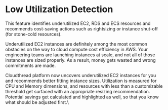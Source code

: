 # Low Utilization Detection

This feature identifies underutilized EC2, RDS and ECS resources and recommends cost-saving actions such as rightsizing or instance shut-off (for stone-cold resources).

Underutilized EC2 instances are definitely among the most common obstacles on the way to cloud compute cost efficiency in AWS. Your engineering teams are launching instances at scale, and not all of those instances are sized properly. As a result, money gets wasted and wrong commitments are made.

Cloudthread platform now uncovers underutilized EC2 instances for you and recommends better fitting instance sizes. Utilization is measured for CPU and Memory dimensions, and resources with less than a customizable threshold get surfaced with an appropriate resizing recommendation. Potential savings get calculated and highlighted as well, so that you know what should be adjusted first.\
